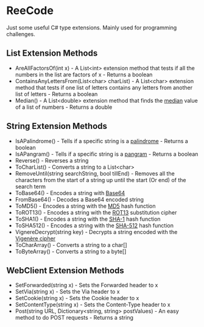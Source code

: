 # ReeCode
Just some useful C# type extensions. Mainly used for programming challenges.

List Extension Methods
----------------------
- AreAllFactorsOf(int x) - A List\<int\> extension method that tests if all the numbers in the list are factors of x - Returns a boolean
- ContainsAnyLettersFrom(List\<char\> charList) - A List\<char\> extension method that tests if one list of letters contains any letters from another list of letters - Returns a boolean
- Median() - A List\<double\> extension method that finds the [median](https://en.wikipedia.org/wiki/Median) value of a list of numbers - Returns a double
  
String Extension Methods
------------------------
- IsAPalindrome() - Tells if a specific string is a [palindrome](https://en.wikipedia.org/wiki/Palindrome) - Returns a boolean
- IsAPangram() - Tells if a specific string is a [pangram](https://en.wikipedia.org/wiki/Pangram) - Returns a boolean
- Reverse() - Reverses a string
- ToCharList() - Converts a string to a List\<char\>
- RemoveUntil(string searchString, bool tillEnd) - Removes all the characters from the start of a string up until the start (Or end) of the search term
- ToBase64() - Encodes  a string with [Base64](https://en.wikipedia.org/wiki/Base64)
- FromBase64() - Decodes a Base64 encoded string
- ToMD5() - Encodes a string with the [MD5](https://en.wikipedia.org/wiki/MD5) hash function
- ToROT13() - Encodes a string with the [ROT13](https://en.wikipedia.org/wiki/ROT13) substitution cipher
- ToSHA1() - Encodes a string with the [SHA-1](https://en.wikipedia.org/wiki/SHA-1) hash function
- ToSHA512() - Encodes a string with the [SHA-512](https://en.wikipedia.org/wiki/SHA-512) hash function
- VignereDecrypt(string key) - Decrypts a string encoded with the [Vigenère cipher](https://en.wikipedia.org/wiki/Vigenère_cipher)
- ToCharArray() - Converts a string to a char[]
- ToByteArray() - Converts a string to a byte[]

WebClient Extension Methods
---------------------------
- SetForwarded(string x) - Sets the Forwarded header to x
- SetVia(string x) - Sets the Via header to x
- SetCookie(string x) - Sets the Cookie header to x
- SetContentType(string x) - Sets the Content-Type header to x
- Post(string URL, Dictionary&lt;string, string&gt; postValues) - An easy method to do POST requests - Returns a string
